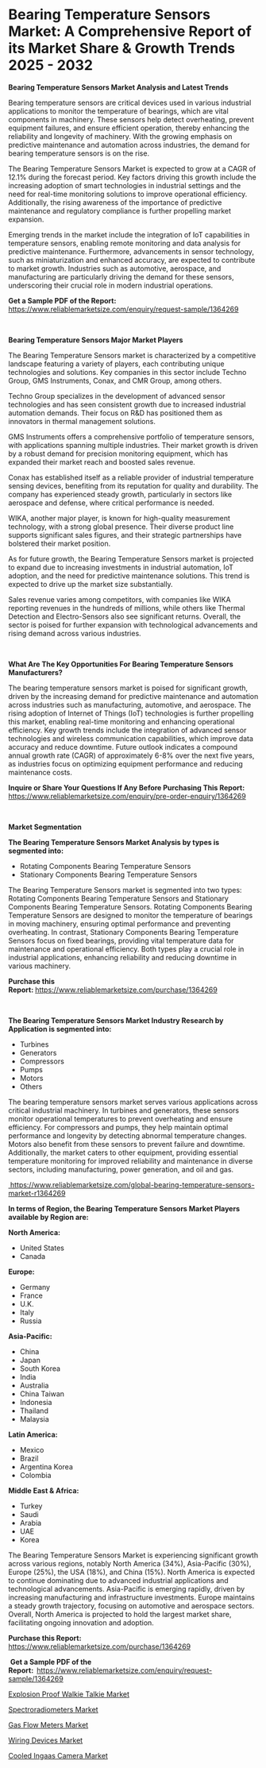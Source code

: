 <p><h1>Bearing Temperature Sensors Market: A Comprehensive Report of its Market Share & Growth Trends 2025 - 2032</h1></p><p><strong>Bearing Temperature Sensors Market Analysis and Latest Trends</strong></p>
<p><p>Bearing temperature sensors are critical devices used in various industrial applications to monitor the temperature of bearings, which are vital components in machinery. These sensors help detect overheating, prevent equipment failures, and ensure efficient operation, thereby enhancing the reliability and longevity of machinery. With the growing emphasis on predictive maintenance and automation across industries, the demand for bearing temperature sensors is on the rise.</p><p>The Bearing Temperature Sensors Market is expected to grow at a CAGR of 12.1% during the forecast period. Key factors driving this growth include the increasing adoption of smart technologies in industrial settings and the need for real-time monitoring solutions to improve operational efficiency. Additionally, the rising awareness of the importance of predictive maintenance and regulatory compliance is further propelling market expansion.</p><p>Emerging trends in the market include the integration of IoT capabilities in temperature sensors, enabling remote monitoring and data analysis for predictive maintenance. Furthermore, advancements in sensor technology, such as miniaturization and enhanced accuracy, are expected to contribute to market growth. Industries such as automotive, aerospace, and manufacturing are particularly driving the demand for these sensors, underscoring their crucial role in modern industrial operations.</p></p>
<p><strong>Get a Sample PDF of the Report:&nbsp;</strong> <a href="https://www.reliablemarketsize.com/enquiry/request-sample/1364269?utm_campaign=2113&utm_medium=2&utm_source=Github&utm_content=ia&utm_term=10042025&utm_id=bearing-temperature-sensors">https://www.reliablemarketsize.com/enquiry/request-sample/1364269</a></p>
<p>&nbsp;</p>
<p><strong>Bearing Temperature Sensors Major Market Players</strong></p>
<p><p>The Bearing Temperature Sensors market is characterized by a competitive landscape featuring a variety of players, each contributing unique technologies and solutions. Key companies in this sector include Techno Group, GMS Instruments, Conax, and CMR Group, among others. </p><p>Techno Group specializes in the development of advanced sensor technologies and has seen consistent growth due to increased industrial automation demands. Their focus on R&D has positioned them as innovators in thermal management solutions.</p><p>GMS Instruments offers a comprehensive portfolio of temperature sensors, with applications spanning multiple industries. Their market growth is driven by a robust demand for precision monitoring equipment, which has expanded their market reach and boosted sales revenue.</p><p>Conax has established itself as a reliable provider of industrial temperature sensing devices, benefiting from its reputation for quality and durability. The company has experienced steady growth, particularly in sectors like aerospace and defense, where critical performance is needed.</p><p>WIKA, another major player, is known for high-quality measurement technology, with a strong global presence. Their diverse product line supports significant sales figures, and their strategic partnerships have bolstered their market position. </p><p>As for future growth, the Bearing Temperature Sensors market is projected to expand due to increasing investments in industrial automation, IoT adoption, and the need for predictive maintenance solutions. This trend is expected to drive up the market size substantially.</p><p>Sales revenue varies among competitors, with companies like WIKA reporting revenues in the hundreds of millions, while others like Thermal Detection and Electro-Sensors also see significant returns. Overall, the sector is poised for further expansion with technological advancements and rising demand across various industries.</p></p>
<p>&nbsp;</p>
<p><strong>What Are The Key Opportunities For Bearing Temperature Sensors Manufacturers?</strong></p>
<p><p>The bearing temperature sensors market is poised for significant growth, driven by the increasing demand for predictive maintenance and automation across industries such as manufacturing, automotive, and aerospace. The rising adoption of Internet of Things (IoT) technologies is further propelling this market, enabling real-time monitoring and enhancing operational efficiency. Key growth trends include the integration of advanced sensor technologies and wireless communication capabilities, which improve data accuracy and reduce downtime. Future outlook indicates a compound annual growth rate (CAGR) of approximately 6-8% over the next five years, as industries focus on optimizing equipment performance and reducing maintenance costs.</p></p>
<p><strong>Inquire or Share Your Questions If Any Before Purchasing This Report:</strong> <a href="https://www.reliablemarketsize.com/enquiry/pre-order-enquiry/1364269?utm_campaign=2113&utm_medium=2&utm_source=Github&utm_content=ia&utm_term=10042025&utm_id=bearing-temperature-sensors">https://www.reliablemarketsize.com/enquiry/pre-order-enquiry/1364269</a></p>
<p>&nbsp;</p>
<p><strong>Market Segmentation</strong></p>
<p><strong>The Bearing Temperature Sensors Market Analysis by types is segmented into:</strong></p>
<p><ul><li>Rotating Components Bearing Temperature Sensors</li><li>Stationary Components Bearing Temperature Sensors</li></ul></p>
<p><p>The Bearing Temperature Sensors market is segmented into two types: Rotating Components Bearing Temperature Sensors and Stationary Components Bearing Temperature Sensors. Rotating Components Bearing Temperature Sensors are designed to monitor the temperature of bearings in moving machinery, ensuring optimal performance and preventing overheating. In contrast, Stationary Components Bearing Temperature Sensors focus on fixed bearings, providing vital temperature data for maintenance and operational efficiency. Both types play a crucial role in industrial applications, enhancing reliability and reducing downtime in various machinery.</p></p>
<p><strong>Purchase this Report:&nbsp;</strong><a href="https://www.reliablemarketsize.com/purchase/1364269?utm_campaign=2113&utm_medium=2&utm_source=Github&utm_content=ia&utm_term=10042025&utm_id=bearing-temperature-sensors">https://www.reliablemarketsize.com/purchase/1364269</a></p>
<p>&nbsp;</p>
<p><strong>The Bearing Temperature Sensors Market Industry Research by Application is segmented into:</strong></p>
<p><ul><li>Turbines</li><li>Generators</li><li>Compressors</li><li>Pumps</li><li>Motors</li><li>Others</li></ul></p>
<p><p>The bearing temperature sensors market serves various applications across critical industrial machinery. In turbines and generators, these sensors monitor operational temperatures to prevent overheating and ensure efficiency. For compressors and pumps, they help maintain optimal performance and longevity by detecting abnormal temperature changes. Motors also benefit from these sensors to prevent failure and downtime. Additionally, the market caters to other equipment, providing essential temperature monitoring for improved reliability and maintenance in diverse sectors, including manufacturing, power generation, and oil and gas.</p></p>
<p><a href="https://www.reliablemarketsize.com/global-bearing-temperature-sensors-market-r1364269?utm_campaign=2113&utm_medium=2&utm_source=Github&utm_content=ia&utm_term=10042025&utm_id=bearing-temperature-sensors">&nbsp;https://www.reliablemarketsize.com/global-bearing-temperature-sensors-market-r1364269</a></p>
<p><strong>In terms of Region, the Bearing Temperature Sensors Market Players available by Region are:</strong></p>
<p>
    <p> <strong> North America: </strong>
        <ul>
            <li>United States</li>
            <li>Canada</li>
        </ul>
        </p> 
    <p> <strong> Europe: </strong>
        <ul>
            <li>Germany</li>
            <li>France</li>
            <li>U.K.</li>
            <li>Italy</li>
            <li>Russia</li>
        </ul>
        </p> 
    <p> <strong> Asia-Pacific: </strong>
        <ul>
            <li>China</li>
            <li>Japan</li>
            <li>South Korea</li>
            <li>India</li>
            <li>Australia</li>
            <li>China Taiwan</li>
            <li>Indonesia</li>
            <li>Thailand</li>
            <li>Malaysia</li>
        </ul>
        </p> 
    <p> <strong> Latin America: </strong>
        <ul>
            <li>Mexico</li>
            <li>Brazil</li>
            <li>Argentina Korea</li>
            <li>Colombia</li>
        </ul>
        </p> 
    <p> <strong> Middle East & Africa: </strong>
        <ul>
            <li>Turkey</li>
            <li>Saudi</li>
            <li>Arabia</li>
            <li>UAE</li>
            <li>Korea</li>
        </ul>
    </p>
    </p>
<p><p>The Bearing Temperature Sensors Market is experiencing significant growth across various regions, notably North America (34%), Asia-Pacific (30%), Europe (25%), the USA (18%), and China (15%). North America is expected to continue dominating due to advanced industrial applications and technological advancements. Asia-Pacific is emerging rapidly, driven by increasing manufacturing and infrastructure investments. Europe maintains a steady growth trajectory, focusing on automotive and aerospace sectors. Overall, North America is projected to hold the largest market share, facilitating ongoing innovation and adoption.</p></p>
<p><strong>Purchase this Report: </strong><a href="https://www.reliablemarketsize.com/purchase/1364269?utm_campaign=2113&utm_medium=2&utm_source=Github&utm_content=ia&utm_term=10042025&utm_id=bearing-temperature-sensors">https://www.reliablemarketsize.com/purchase/1364269</a></p>
<p>&nbsp;<strong>Get a Sample PDF of the Report:&nbsp;&nbsp;</strong><a href="https://www.reliablemarketsize.com/enquiry/request-sample/1364269?utm_campaign=2113&utm_medium=2&utm_source=Github&utm_content=ia&utm_term=10042025&utm_id=bearing-temperature-sensors">https://www.reliablemarketsize.com/enquiry/request-sample/1364269</a></p>
<p><strong></strong></p>
<p><p><a href="https://github.com/eleussabra/Market-Research-Report-List-1/blob/main/explosion-proof-walkie-talkie-market.md?utm_campaign=2113&utm_medium=2&utm_source=Github&utm_content=ia&utm_term=10042025&utm_id=bearing-temperature-sensors">Explosion Proof Walkie Talkie Market</a></p><p><a href="https://github.com/diosohusch6x/Market-Research-Report-List-1/blob/main/spectroradiometers-market.md?utm_campaign=2113&utm_medium=2&utm_source=Github&utm_content=ia&utm_term=10042025&utm_id=bearing-temperature-sensors">Spectroradiometers Market</a></p><p><a href="https://github.com/oduorsarath9/Market-Research-Report-List-1/blob/main/gas-flow-meters-market.md?utm_campaign=2113&utm_medium=2&utm_source=Github&utm_content=ia&utm_term=10042025&utm_id=bearing-temperature-sensors">Gas Flow Meters Market</a></p><p><a href="https://github.com/salkidtodo/Market-Research-Report-List-1/blob/main/wiring-devices-market.md?utm_campaign=2113&utm_medium=2&utm_source=Github&utm_content=ia&utm_term=10042025&utm_id=bearing-temperature-sensors">Wiring Devices Market</a></p><p><a href="https://github.com/ildyduedu/Market-Research-Report-List-1/blob/main/cooled-ingaas-camera-market.md?utm_campaign=2113&utm_medium=2&utm_source=Github&utm_content=ia&utm_term=10042025&utm_id=bearing-temperature-sensors">Cooled Ingaas Camera Market</a></p></p>